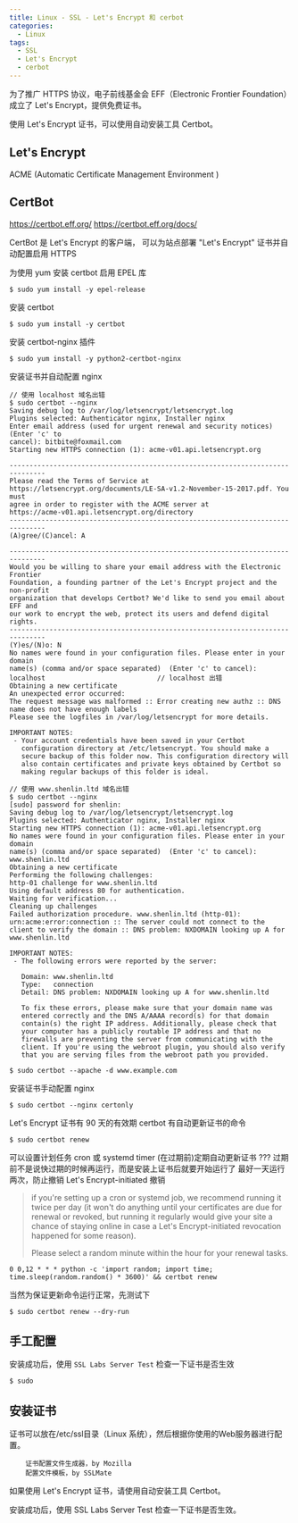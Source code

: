 ```yaml
---
title: Linux - SSL - Let's Encrypt 和 cerbot
categories:
  - Linux
tags:
  - SSL
  - Let's Encrypt
  - cerbot
---
```


为了推广 HTTPS 协议，电子前线基金会 EFF（Electronic Frontier Foundation）成立了 Let's Encrypt，提供免费证书。

使用 Let's Encrypt 证书，可以使用自动安装工具 Certbot。

<!--more-->

## Let's Encrypt

ACME (Automatic Certificate Management Environment )

## CertBot

https://certbot.eff.org/
https://certbot.eff.org/docs/

CertBot 是 Let's Encrypt 的客户端，
可以为站点部署 "Let's Encrypt" 证书并自动配置启用 HTTPS

为使用 yum 安装 certbot 启用 EPEL 库
```
$ sudo yum install -y epel-release
```

安装 certbot
```
$ sudo yum install -y certbot
```

安装 certbot-nginx 插件
```
$ sudo yum install -y python2-certbot-nginx
```

安装证书并自动配置 nginx
```
// 使用 localhost 域名出错
$ sudo certbot --nginx
Saving debug log to /var/log/letsencrypt/letsencrypt.log
Plugins selected: Authenticator nginx, Installer nginx
Enter email address (used for urgent renewal and security notices) (Enter 'c' to
cancel): bitbite@foxmail.com
Starting new HTTPS connection (1): acme-v01.api.letsencrypt.org

-------------------------------------------------------------------------------
Please read the Terms of Service at
https://letsencrypt.org/documents/LE-SA-v1.2-November-15-2017.pdf. You must
agree in order to register with the ACME server at
https://acme-v01.api.letsencrypt.org/directory
-------------------------------------------------------------------------------
(A)gree/(C)ancel: A

-------------------------------------------------------------------------------
Would you be willing to share your email address with the Electronic Frontier
Foundation, a founding partner of the Let's Encrypt project and the non-profit
organization that develops Certbot? We'd like to send you email about EFF and
our work to encrypt the web, protect its users and defend digital rights.
-------------------------------------------------------------------------------
(Y)es/(N)o: N
No names were found in your configuration files. Please enter in your domain
name(s) (comma and/or space separated)  (Enter 'c' to cancel): localhost                            // localhost 出错
Obtaining a new certificate
An unexpected error occurred:
The request message was malformed :: Error creating new authz :: DNS name does not have enough labels
Please see the logfiles in /var/log/letsencrypt for more details.

IMPORTANT NOTES:
 - Your account credentials have been saved in your Certbot
   configuration directory at /etc/letsencrypt. You should make a
   secure backup of this folder now. This configuration directory will
   also contain certificates and private keys obtained by Certbot so
   making regular backups of this folder is ideal.

// 使用 www.shenlin.ltd 域名出错
$ sudo certbot --nginx
[sudo] password for shenlin:
Saving debug log to /var/log/letsencrypt/letsencrypt.log
Plugins selected: Authenticator nginx, Installer nginx
Starting new HTTPS connection (1): acme-v01.api.letsencrypt.org
No names were found in your configuration files. Please enter in your domain
name(s) (comma and/or space separated)  (Enter 'c' to cancel): www.shenlin.ltd
Obtaining a new certificate
Performing the following challenges:
http-01 challenge for www.shenlin.ltd
Using default address 80 for authentication.
Waiting for verification...
Cleaning up challenges
Failed authorization procedure. www.shenlin.ltd (http-01): urn:acme:error:connection :: The server could not connect to the client to verify the domain :: DNS problem: NXDOMAIN looking up A for www.shenlin.ltd

IMPORTANT NOTES:
 - The following errors were reported by the server:

   Domain: www.shenlin.ltd
   Type:   connection
   Detail: DNS problem: NXDOMAIN looking up A for www.shenlin.ltd

   To fix these errors, please make sure that your domain name was
   entered correctly and the DNS A/AAAA record(s) for that domain
   contain(s) the right IP address. Additionally, please check that
   your computer has a publicly routable IP address and that no
   firewalls are preventing the server from communicating with the
   client. If you're using the webroot plugin, you should also verify
   that you are serving files from the webroot path you provided.

$ sudo certbot --apache -d www.example.com
```

安装证书手动配置 nginx
```
$ sudo certbot --nginx certonly
```

Let's Encrypt 证书有 90 天的有效期
certbot 有自动更新证书的命令
```
$ sudo certbot renew
```

可以设置计划任务 cron 或 systemd timer
(在过期前)定期自动更新证书      ??? 过期前不是说快过期的时候再运行，而是安装上证书后就要开始运行了
最好一天运行两次，防止撤销 Let's Encrypt-initiated 撤销
> if you're setting up a cron or systemd job, we recommend running it twice per day 
> (it won't do anything until your certificates are due for renewal or revoked, but
> running it regularly would give your site a chance of staying online in case a
> Let's Encrypt-initiated revocation happened for some reason).
> 
> Please select a random minute within the hour for your renewal tasks.
```
0 0,12 * * * python -c 'import random; import time; time.sleep(random.random() * 3600)' && certbot renew
```

当然为保证更新命令运行正常，先测试下
```
$ sudo certbot renew --dry-run
```

## 手工配置

安装成功后，使用 `SSL Labs Server Test` 检查一下证书是否生效
```
$ sudo  
```

## 安装证书

证书可以放在/etc/ssl目录（Linux 系统），然后根据你使用的Web服务器进行配置。

        证书配置文件生成器，by Mozilla
        配置文件模板，by SSLMate

如果使用 Let's Encrypt 证书，请使用自动安装工具 Certbot。

安装成功后，使用 SSL Labs Server Test 检查一下证书是否生效。
